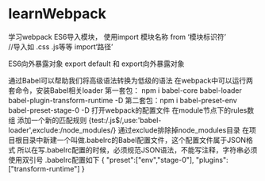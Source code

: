 # learnWebpack
学习webpack
ES6导入模块，
使用import 模块名称 from ‘模块标识符’  
//导入如  .css .js等等
import‘路径’

ES6向外暴露对象
export default 和 export向外暴露对象


通过Babel可以帮助我们将高级语法转换为低级的语法
在webpack中可以运行两套命令，安装Babel相关loader
第一套包： npm i babel-core babel-loader babel-plugin-transform-runtime -D
第二套包：npm i babel-preset-env babel-preset-stage-0 -D
打开webpack的配置文件 在module节点下的rules数组 添加一个新的匹配规则
{test:/\.js$/,use:'babel-loader',exclude:/node_modules/}
通过exclude排除掉node_modules目录
在项目根目录中新建一个叫做.babelrc的Babel配置文件，这个配置文件属于JSON格式
所以在写.babelrc配置的时候，必须规范JSON语法，不能写注释，字符串必须使用双引号
.babelrc配置如下
{
    "preset":["env","stage-0"],
    "plugins":["transform-runtime"]
}


